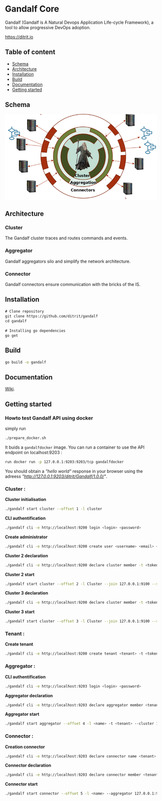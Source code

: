 # Gandalf Core
Gandalf (Gandalf is A Natural Devops Application Life-cycle Framework), a tool to allow progressive DevOps adoption.

https://ditrit.io


## Table of content
- [Schema](#Schema)
- [Architecture](#Architecture)
- [Installation](#Installation)
- [Build](#Build)
- [Documentation](#Documentation)
- [Getting started](#Getting-started)


## Schema
![alt text](images/schemagandalf.png "gandalf schéma")


## Architecture

### Cluster
The Gandalf cluster traces and routes commands and events.
### Aggregator
Gandalf aggregators silo and simplify the network architecture.
### Connector
Gandalf connectors ensure communication with the bricks of the IS.

## Installation

```
# Clone repository
git clone https://github.com/ditrit/gandalf
cd gandalf

# Installing go dependencies
go get
```

## Build

```bash
go build -o gandalf
```

## Documentation
[Wiki](https://github.com/ditrit/gandalf/wiki).

## Getting started

### Howto test Gandalf API using docker
simply run 
```bash 
./prepare_docker.sh
```
It buids a ```gandalfdocker``` image.
You can run a container to use the API endpoint on localhost:9203 :
```bash
run docker run -p 127.0.0.1:9203:9203/tcp gandalfdocker
```
You should obtain a *"hello world"* response in your browser using the adreess *"http://127.0.0.1:9203/ditrit/Gandalf/1.0.0/"*.

### Cluster : 

**Cluster initialisation**
```bash
./gandalf start cluster --offset 1 -l cluster 
```
**CLI authentification**
```bash
./gandalf cli -e http://localhost:9200 login <login> <password>
```
**Create administrator** 
```bash
./gandalf cli -e http://localhost:9200 create user <username> <email> <password> -t <token>
```
**Cluster 2 declaration**
```bash
./gandalf cli -e http://localhost:9200 declare cluster member -t <token>
```
**Cluster 2 start** 
```bash
./gandalf start cluster --offset 2 -l Cluster --join 127.0.0.1:9100 --secret <secret>
```
**Cluster 3 declaration**
```bash
./gandalf cli -e http://localhost:9200 declare cluster member -t <token>
```
**Cluster 3 start**
```bash
./gandalf start cluster --offset 3 -l Cluster --join 127.0.0.1:9100 --secret <secret>
```

### Tenant : 

**Create tenant**
```bash
./gandalf cli -e http://localhost:9200 create tenant <tenant> -t <token>
```

### Aggregator : 
**CLI authentification**
```bash
./gandalf cli -e http://localhost:9203 login <login> <password>
```
**Aggregator declaration** 
```bash
./gandalf cli -e http://localhost:9203 declare aggregator member <tenant> <name> -t <token>
```
**Aggregator start** 
```bash
./gandalf start aggregator --offset 4 -l <name> -t <tenant> --cluster 127.0.0.1:9100 --secret <secret>
```

### Connector :
**Creation connector** 
```bash
./gandalf cli -e http://localhost:9203 declare connector name <tenant> <name> -t <token>
```

**Connector declaration** 
```bash
./gandalf cli -e http://localhost:9203 declare connector member <tenant> <name> -t <token>
```
**Connector start** 
```bash
./gandalf start connector --offset 5 -l <name> --aggregator 127.0.0.1:9103 --secret <secret> --class <class> --product <product>
```
